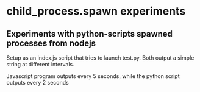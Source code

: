 # child_process.spawn experiments

## Experiments with python-scripts spawned processes from nodejs

Setup as an index.js script that tries to launch test.py. Both output a simple string at different intervals.

Javascript program outputs every 5 seconds, while the python script outputs every 2 seconds
